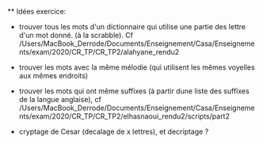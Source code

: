 
** Idées exercice:

 - trouver tous les mots d'un dictionnaire qui utilise une partie des lettre d'un mot donné. (à la scrabble). Cf /Users/MacBook_Derrode/Documents/Enseignement/Casa/Enseignements/exam/2020/CR_TP/CR_TP2/alahyane_rendu2

 - trouver les mots avec la même mélodie (qui utilisent les mêmes voyelles aux mêmes endroits)

 - trouver les mots qui ont même suffixes (à partir dune liste des suffixes de la langue anglaise), cf /Users/MacBook_Derrode/Documents/Enseignement/Casa/Enseignements/exam/2020/CR_TP/CR_TP2/elhasnaoui_rendu2/scripts/part2

 - cryptage de Cesar (decalage de x lettres), et decriptage ?